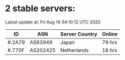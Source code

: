 # 2 stable servers:

Latest update at: Fri Aug 14 04:10:12 UTC 2020

| ID | ASN | Server Country | Online |
| -- | --- | -------------- | ------ |
| #.2A79 | AS63949 | Japan | 79 hrs |
| #.770F | AS202425 | Netherlands | 18 hrs |

